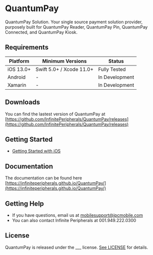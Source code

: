 # QuantumPay
QuantumPay Solution. Your single source payment solution provider, purposely built for QuantumPay Reader, QuantumPay Pin, QuantumPay Connected, and QuantumPay Kiosk.

## Requirements

| Platform | Minimum Versions | Status |
| --- | --- | --- |
| iOS 13.0+ | Swift 5.0+ / Xcode 11.0+ | Fully Tested |
| Android | - | In Development |
| Xamarin | - | In Development |

## Downloads

You can find the lastest version of QuantumPay at [https://github.com/InfinitePeripherals/QuantumPay/releases](https://github.com/InfinitePeripherals/QuantumPay/releases)

## Getting Started

- [Getting Started with iOS](https://infiniteperipherals.github.io/QuantumPay/getting-started-ios/getting-started-ios.html)

## Documentation

The documentation can be found here [https://infiniteperipherals.github.io/QuantumPay/](https://infiniteperipherals.github.io/QuantumPay/)

## Getting Help

- If you have questions, email us at [mobilesupport@ipcmobile.com](mailto:mobilesupport@ipcmobile.com)
- You can also contact Infinite Peripherals at 001.949.222.0300

## License

QuantumPay is released under the ___ license. [See LICENSE](https://google.com) for details.
